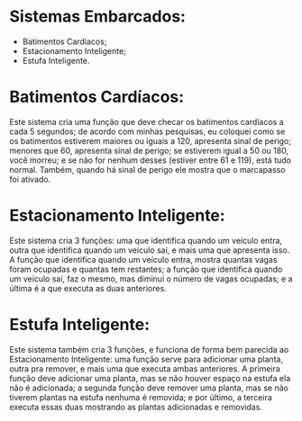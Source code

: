 # Sistemas Embarcados:

- Batimentos Cardíacos;
- Estacionamento Inteligente;
- Estufa Inteligente.

# Batimentos Cardíacos: 
Este sistema cria uma função que deve checar os batimentos cardíacos a cada 5 segundos; de acordo com minhas pesquisas, eu coloquei como se os batimentos estiverem maiores ou iguais a 120, apresenta sinal de perigo; menores que 60, apresenta sinal de perigo; se estiverem igual a 50 ou 180, você morreu; e se não for nenhum desses (estiver entre 61 e 119), está tudo normal. Também, quando há sinal de perigo ele mostra que o marcapasso foi ativado.

# Estacionamento Inteligente:
Este sistema cria 3 funções: uma que identifica quando um veículo entra, outra que identifica quando um veículo saí, e mais uma que apresenta isso. A função que identifica quando um veículo entra, mostra quantas vagas foram ocupadas e quantas tem restantes; a função que identifica quando um veículo saí, faz o mesmo, mas diminui o número de vagas ocupadas; e a última é a que executa as duas anteriores.

# Estufa Inteligente:
Este sistema também cria 3 funções, e funciona de forma bem parecida ao Estacionamento Inteligente: uma função serve para adicionar uma planta, outra pra remover, e mais uma que executa ambas anteriores. A primeira função deve adicionar uma planta, mas se não houver espaço na estufa ela não é adicionada; a segunda função deve remover uma planta, mas se não tiverem plantas na estufa nenhuma é removida; e por último, a terceira executa essas duas mostrando as plantas adicionadas e removidas.